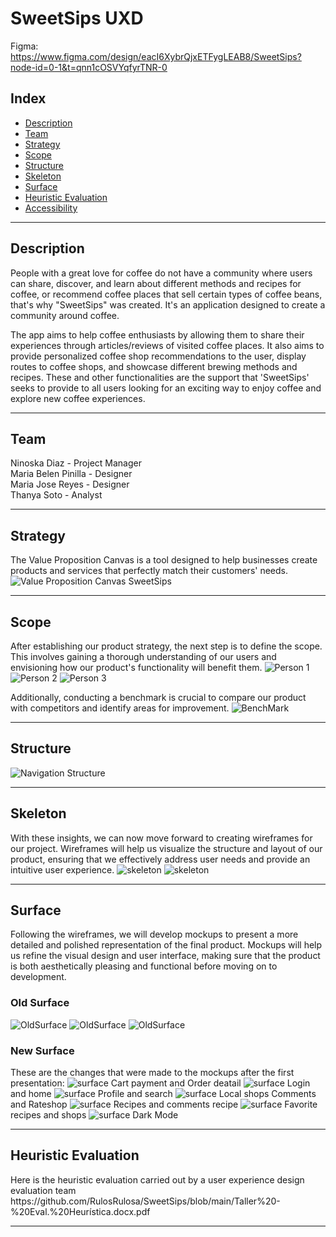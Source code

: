 <h1>SweetSips UXD</h1>

Figma:
https://www.figma.com/design/eacI6XybrQjxETFygLEAB8/SweetSips?node-id=0-1&t=qnn1cOSVYqfyrTNR-0

<h2>Index</h2>
  <ul>
    <li><a href="#description">Description</a></li>
    <li><a href="#team">Team</a></li>
    <li><a href="#strategy">Strategy</a></li>
    <li><a href="#scope">Scope</a></li>
    <li><a href="#structure">Structure</a></li>
    <li><a href="#skeleton">Skeleton</a></li>
    <li><a href="#surface">Surface</a></li>
    <li><a href="#heuristicEvaluation">Heuristic Evaluation</a></li>
    <li><a href="#accessibility">Accessibility</a></li>
  </ul>
  
 <hr>

<h2 id="description">Description</h2>

People with a great love for coffee do not have a community where users can share, discover, and learn about different methods and recipes for coffee, or recommend coffee places that sell certain types of coffee beans, that's why "SweetSips" was created. It's an application designed to create a community around coffee.

The app aims to help coffee enthusiasts by allowing them to share their experiences through articles/reviews of visited coffee places. It also aims to provide personalized coffee shop recommendations to the user, display routes to coffee shops, and showcase different brewing methods and recipes. These and other functionalities are the support that 'SweetSips' seeks to provide to all users looking for an exciting way to enjoy coffee and explore new coffee experiences.
<hr>

<h2 id="team">Team</h2>
Ninoska Diaz - Project Manager <br>
Maria Belen Pinilla - Designer <br>
Maria Jose Reyes - Designer <br>
Thanya Soto - Analyst <br>
<hr>

<h2 id="strategy">Strategy</h2>
The Value Proposition Canvas is a tool designed to help businesses create products and services that perfectly match their customers' needs.
<img src="https://github.com/RulosRulosa/SweetSips/blob/main/SweetSips.jpg" alt="Value Proposition Canvas SweetSips">
<hr>

<h2 id="scope">Scope</h2>
After establishing our product strategy, the next step is to define the scope. This involves gaining a thorough understanding of our users and envisioning how our product's functionality will benefit them.
<img src="https://github.com/RulosRulosa/SweetSips/blob/main/Persona/Alexa.png" alt="Person 1">
<img src="https://github.com/RulosRulosa/SweetSips/blob/main/Persona/Bastian.png" alt="Person 2">
<img src="https://github.com/RulosRulosa/SweetSips/blob/main/Persona/Manolo.png" alt="Person 3">

Additionally, conducting a benchmark is crucial to compare our product with competitors and identify areas for improvement.
<img src="https://github.com/RulosRulosa/SweetSips/blob/main/Benchmark.png" alt="BenchMark">
<hr>

<h2 id="structure">Structure</h2>
<img src="https://github.com/RulosRulosa/SweetSips/blob/main/UxEstructuraNavegacionArreglada.png" alt="Navigation Structure">
<hr>

<h2 id="skeleton">Skeleton</h2>
With these insights, we can now move forward to creating wireframes for our project. Wireframes will help us visualize the structure and layout of our product, ensuring that we effectively address user needs and provide an intuitive user experience.

<img src="https://github.com/RulosRulosa/SweetSips/blob/main/Wireframes/Wirefrimes%20pt1.png" alt="skeleton">
<img src="https://github.com/RulosRulosa/SweetSips/blob/main/Wireframes/Wirefrimes%20pt2.png" alt="skeleton">
<hr>

<h2 id="surface">Surface</h2>
Following the wireframes, we will develop mockups to present a more detailed and polished representation of the final product. Mockups will help us refine the visual design and user interface, making sure that the product is both aesthetically pleasing and functional before moving on to development.
<h3 id="Oldsurface">Old Surface</h3>
<img src="https://github.com/RulosRulosa/SweetSips/blob/main/Mockups/Mockup%20viejos/mockupviejo1.png" alt="OldSurface">
<img src="https://github.com/RulosRulosa/SweetSips/blob/main/Mockups/Mockup%20viejos/mockupviejo2.png" alt="OldSurface">
<img src="https://github.com/RulosRulosa/SweetSips/blob/main/Mockups/Mockup%20viejos/mockupviejo3.png" alt="OldSurface">

<h3 id="NewSurface">New Surface</h3>
These are the changes that were made to the mockups after the first presentation:
<img src="https://github.com/RulosRulosa/SweetSips/blob/main/Mockups/Cart_payment_and_OrderDetail.png" alt="surface">
Cart payment and Order deatail
<img src="https://github.com/RulosRulosa/SweetSips/blob/main/Mockups/Login_and_home.png" alt="surface">
Login and home
<img src="https://github.com/RulosRulosa/SweetSips/blob/main/Mockups/Profile_and_Search.png" alt="surface">
Profile and search
<img src="https://github.com/RulosRulosa/SweetSips/blob/main/Mockups/Local_shops_Comments_and_Rateshop.png" alt="surface">
Local shops Comments and Rateshop
<img src="https://github.com/RulosRulosa/SweetSips/blob/main/Mockups/Recipes_and_comments_recipe.png" alt="surface">
Recipes and comments recipe
<img src="https://github.com/RulosRulosa/SweetSips/blob/main/Mockups/Favs.png" alt="surface">
Favorite recipes and shops
<img src="https://github.com/RulosRulosa/SweetSips/blob/main/Mockups/DarkMode.png" alt="surface">
Dark Mode
<hr>

<h2 id="#heuristicEvaluation">Heuristic Evaluation</h2>
Here is the heuristic evaluation carried out by a user experience design evaluation team
https://github.com/RulosRulosa/SweetSips/blob/main/Taller%20-%20Eval.%20Heurística.docx.pdf
<hr>
